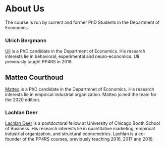 # About Us

The course is run by current and former PhD Students in the Department of Economics.

### Ulrich Bergmann

[Uli](https://www.econ.uzh.ch/en/people/graduatestudents/bergmann.html) is a PhD candidate in the Department of Economics. His research interests lie in behavioral, experimental and neuro-economics.
Uli previously taught PP4RS in 2018.

## Matteo Courthoud

[Matteo](http://www.econ.uzh.ch/en/people/graduatestudents/courthoud.html) is a PhD candidate in the Departmnet of Economics. His research interests lie in empirical industrial organization. Matteo joined the team for the 2020 edition.

### Lachlan Deer

[Lachlan Deer](https://lachlandeer.github.io) is a postdoctoral fellow at University of Chicago Booth School of Business. His research interests lie in quantitative marketing, empirical industrial organization, and structural econometrics. Lachlan is a co-founder of the PP4RS courses, previously teaching 2016, 2017 and 2019.
